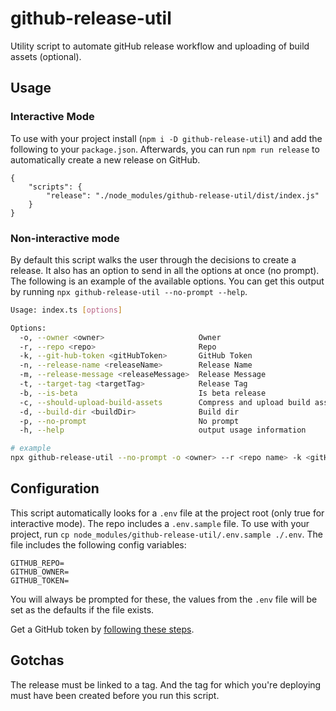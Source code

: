 # github-release-util
Utility script to automate gitHub release workflow and uploading of build assets (optional). 

## Usage

### Interactive Mode
To use with your project install (`npm i -D github-release-util`) and add the following to your `package.json`. Afterwards, you can run `npm run release` to automatically create a new release on GitHub.
```
{
    "scripts": {
        "release": "./node_modules/github-release-util/dist/index.js"
    }
}
```

### Non-interactive mode
By default this script walks the user through the decisions to create a release. It also has an option to send in all the options at once (no prompt). The following is an example of the available options. You can get this output by running `npx github-release-util --no-prompt --help`.

```sh
Usage: index.ts [options]

Options:
  -o, --owner <owner>                     Owner
  -r, --repo <repo>                       Repo
  -k, --git-hub-token <gitHubToken>       GitHub Token
  -n, --release-name <releaseName>        Release Name
  -m, --release-message <releaseMessage>  Release Message
  -t, --target-tag <targetTag>            Release Tag
  -b, --is-beta                           Is beta release
  -c, --should-upload-build-assets        Compress and upload build assets
  -d, --build-dir <buildDir>              Build dir
  -p, --no-prompt                         No prompt
  -h, --help                              output usage information

# example
npx github-release-util --no-prompt -o <owner> --r <repo name> -k <gitHub token> -t "<tag>"
```

## Configuration
This script automatically looks for a `.env` file at the project root (only true for interactive mode). The repo includes a `.env.sample` file. To use with your project, run `cp node_modules/github-release-util/.env.sample ./.env`. The file includes the following config variables:

```
GITHUB_REPO=
GITHUB_OWNER=
GITHUB_TOKEN=
```

You will always be prompted for these, the values from the `.env` file will be set as the defaults if the file exists.

Get a GitHub token by [following these steps](https://help.github.com/en/articles/creating-a-personal-access-token-for-the-command-line).

## Gotchas
The release must be linked to a tag. And the tag for which you're deploying must have been created before you run this script.